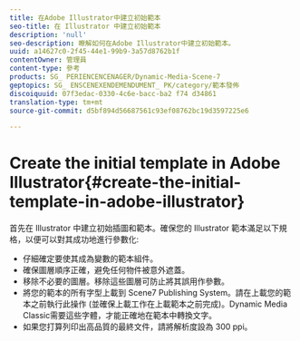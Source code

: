 ```yaml
---
title: 在Adobe Illustrator中建立初始範本
seo-title: 在 Illustrator 中建立初始範本
description: 'null'
seo-description: 瞭解如何在Adobe Illustrator中建立初始範本。
uuid: a14627c0-2f45-44e1-99b9-3a57d8762b1f
contentOwner: 管理員
content-type: 參考
products: SG_ PERIENCENCENAGER/Dynamic-Media-Scene-7
geptopics: SG_ ENSCENEXENDEMENDUMENT_ PK/category/範本發佈
discoiquuid: 07f3edac-0330-4c6e-bacc-ba2 f74 d34861
translation-type: tm+mt
source-git-commit: d5bf894d56687561c93ef08762bc19d3597225e6

---
```



# Create the initial template in Adobe Illustrator{#create-the-initial-template-in-adobe-illustrator}

首先在 Illustrator 中建立初始插圖和範本。確保您的 Illustrator 範本滿足以下規格，以便可以對其成功地進行參數化:

* 仔細確定要使其成為變數的範本組件。
* 確保圖層順序正確，避免任何物件被意外遮蓋。
* 移除不必要的圖層。移除這些圖層可防止將其誤用作參數。
* 將您的範本的所有字型上載到 Scene7 Publishing System。請在上載您的範本之前執行此操作 (並確保上載工作在上載範本之前完成)。Dynamic Media Classic需要這些字體，才能正確地在範本中轉換文字。
* 如果您打算列印出高品質的最終文件，請將解析度設為 300 ppi。


